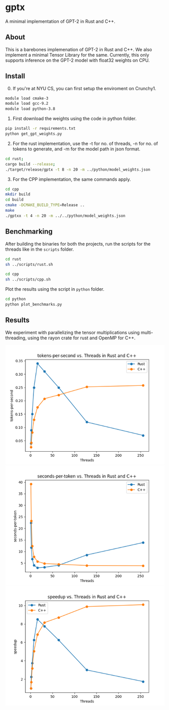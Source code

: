 # gptx
A minimal implementation of GPT-2 in Rust and C++.

## About
This is a barebones implemenation of GPT-2 in Rust and C++. We also implement a minimal Tensor Library for the same. Currently, this only supports inference on the GPT-2 model with float32 weights on CPU. 

## Install

0. If you're at NYU CS, you can first setup the enviroment on Crunchy1.
```bash
module load cmake-3
module load gcc-9.2
module load python-3.8
```

1. First download the weights using the code in python folder.
```bash
pip install -r requirements.txt
python get_gpt_weights.py
```

2. For the rust implementation, use the -t for no. of threads, -n for no. of tokens to generate, and -m for the model path in json format.
```bash
cd rust;
cargo build --release;
./target/release/gptx -t 8 -n 20 -m ../python/model_weights.json
```

3. For the CPP implementation, the same commands apply.
```bash
cd cpp
mkdir build
cd build
cmake -DCMAKE_BUILD_TYPE=Release ..
make
./gptxx -t 4 -n 20 -m ../../python/model_weights.json
```

## Benchmarking
After building the binaries for both the projects, run the scripts for the threads like in the `scripts` folder. 
```bash
cd rust
sh ../scripts/rust.sh
```
```bash
cd cpp
sh ../scripts/cpp.sh
```

Plot the results using the script in `python` folder. 
```bash
cd python
python plot_benchmarks.py
```

## Results
We experiment with parallelizing the tensor multiplications using multi-threading, using the rayon crate for rust and OpenMP for C++. 

![tokens-per-second](./python/tokens-per-second_rust_cpp.png)
![seconds-per-token](./python/seconds-per-token_rust_cpp.png)
![speedup](./python/speedup_rust_cpp.png)